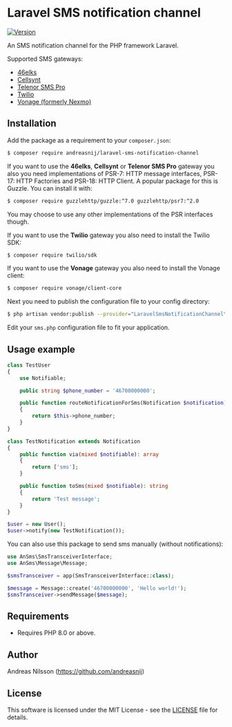 # Laravel SMS notification channel

[![Version](http://img.shields.io/packagist/v/andreasnij/laravel-sms-notification-channel.svg?style=flat-square)](https://packagist.org/packages/andreasnij/laravel-sms-notification-channel)

An SMS notification channel for the PHP framework Laravel.

Supported SMS gateways:

- [46elks](https://46elks.com/)                         
- [Cellsynt](https://www.cellsynt.com)     
- [Telenor SMS Pro](https://www.smspro.se/)   
- [Twilio](https://www.twilio.com)     
- [Vonage (formerly Nexmo)](https://www.vonage.com) 



## Installation
Add the package as a requirement to your `composer.json`:
```bash
$ composer require andreasnij/laravel-sms-notification-channel
```

If you want to use the **46elks**, **Cellsynt** or **Telenor SMS Pro** gateway you also you need
implementations of PSR-7: HTTP message interfaces, PSR-17: HTTP Factories and
PSR-18: HTTP Client. A popular package for this is Guzzle. You can install it with:

```bash
$ composer require guzzlehttp/guzzle:^7.0 guzzlehttp/psr7:^2.0
```

You may choose to use any other implementations of the PSR interfaces though.


If you want to use the **Twilio** gateway you also need to install the Twilio SDK:

```bash
$ composer require twilio/sdk
```

If you want to use the **Vonage** gateway you also need to install the Vonage client:

```bash
$ composer require vonage/client-core
```

Next you need to publish the configuration file to your config directory:

```bash
$ php artisan vendor:publish --provider="LaravelSmsNotificationChannel\ServiceProvider" --tag="config"
```

Edit your `sms.php` configuration file to fit your application.



## Usage example
```php
class TestUser 
{
    use Notifiable;

    public string $phone_number = '46700000000';

    public function routeNotificationForSms(Notification $notification): ?string
    {
        return $this->phone_number;
    }
}

class TestNotification extends Notification
{
    public function via(mixed $notifiable): array
    {
        return ['sms'];
    }

    public function toSms(mixed $notifiable): string
    {
        return 'Test message';
    }
}

$user = new User();
$user->notify(new TestNotification());
```

You can also use this package to send sms manually (without notifications):

```php
use AnSms\SmsTransceiverInterface;
use AnSms\Message\Message;

$smsTransceiver = app(SmsTransceiverInterface::class);

$message = Message::create('46700000000', 'Hello world!');
$smsTransceiver->sendMessage($message);
```



## Requirements
- Requires PHP 8.0 or above.

## Author
Andreas Nilsson (<https://github.com/andreasnij>)

## License
This software is licensed under the MIT License - see the [LICENSE](LICENSE.md) file for details.
